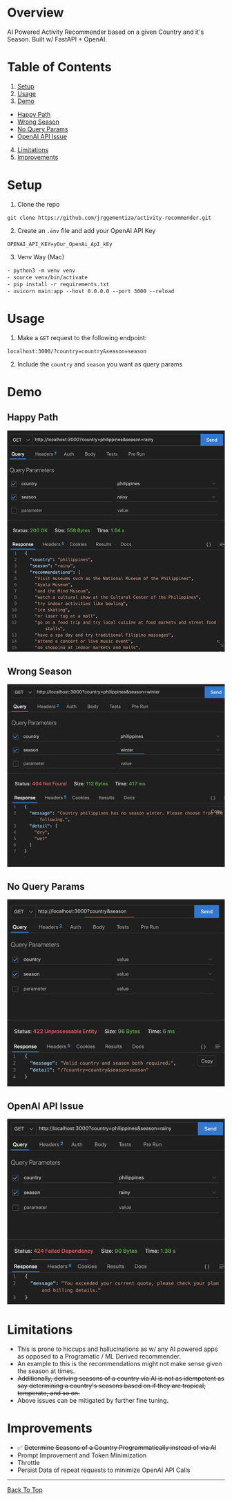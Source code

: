 # Overview
AI Powered Activity Recommender based on a given Country and it's Season. Built w/ FastAPI + OpenAI.

# Table of Contents
1. [Setup](#setup)
2. [Usage](#usage)
3. [Demo](#demo)
- [Happy Path](#happy-path)
- [Wrong Season](#wrong-season)
- [No Query Params](#no-query-params)
- [OpenAI API Issue](#openai-api-issue)
4. [Limitations](#limitations)
5. [Improvements](#improvements)

# Setup
1. Clone the repo
```
git clone https://github.com/jrggementiza/activity-recommender.git
```
2. Create an `.env` file and add your OpenAI API Key
```
OPENAI_API_KEY=yOur_OpenAi_ApI_kEy
```

3. Venv Way (Mac)
```
- python3 -m venv venv
- source venv/bin/activate
- pip install -r requirements.txt
- uvicorn main:app --host 0.0.0.0 --port 3000 --reload
```

# Usage
1. Make a `GET` request to the following endpoint:
```
localhost:3000/?country=country&season=season
```
2. Include the `country` and `season` you want as query params


# Demo
## Happy Path
![Somewhat Happy Path](./demo/happy_path.png)

## Wrong Season
![Wrong Season](./demo/wrong_season.png)

## No Query Params
![Query Params Required](./demo/query_params_required.png)

## OpenAI API Issue
![OpenAI API Issue](./demo/openai_api_issue.png)

# Limitations
- This is prone to hiccups and hallucinations as w/ any AI powered apps as opposed to a Programatic / ML Derived recommender.
- An example to this is the recommendations might not make sense given the season at times.
- ~~Additionally, deriving seasons of a country via AI is not as idempotent as say determining a country's seasons based on if they are tropical, temperate, and so on.~~
- Above issues can be mitigated by further fine tuning.


# Improvements
- :white_check_mark: ~~Determine Seasons of a Country Programmatically instead of via AI~~
- Prompt Improvement and Token Minimization
- Throttle
- Persist Data of repeat requests to minimize OpenAI API Calls

---
[Back To Top](#table-of-contents)